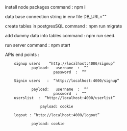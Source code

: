 install node packages  command : npm i

data base connection string in env file  DB_URL=""

create tables in postgresSQL  command : npm run migrate

add dummy data into tables  command : npm run seed.

run server command : npm start



APIs end points :


		signup users    “http://localhost:4000/signup”
				payload:   username  :  ””
					      password  :  ”” 
		
		Signin users   :  “http://localhost:4000/signup”
				
				payload:   username  :  ””
					      password  :  ”” 
		userslist  :  “http://localhost:4000/userlist”
				
					payload: cookie

		logout : “http://localhost:4000/logout”
					
				payload: cookie
